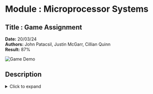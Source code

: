 # Module : Microprocessor Systems

## Title : Game Assignment

**Date:** 20/03/24  
**Authors:** John Patacsil, Justin McGarr, Cillian Quinn  
**Result:** 87%

![Game Demo](https://github.com/user-attachments/assets/a052217c-9494-4e81-bfa1-73e90d877daa)

## Description

<details>
  <summary>Click to expand</summary>

  <br>

  A simple, interactive game built using embedded C, designed to run on an STM32 microcontroller. Hardware interactions include GPIO, timers, interrupts, and a display. This project showcases real-time hardware control, peripheral integration (buttons, LEDs), and team collaboration skills.

  ### 🔧 Features
  - Real-time input/output control  
  - Level counter  
  - Collision detection  
  - Basic animations  
  - Soundtrack and sound effects

  ### 🧩 Hardware Components
  - LEDs  
  - Speaker  
  - Display (LCD / OLED)  
  - Buttons

</details>
